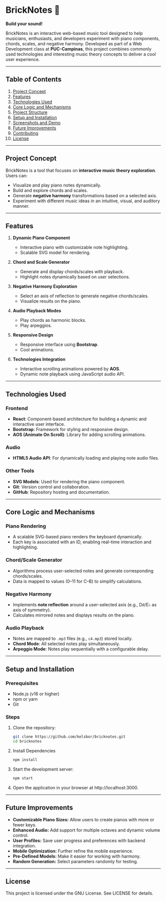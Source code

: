 # BrickNotes 🎵

**Build your sound!**  

BrickNotes is an interactive web-based music tool designed to help musicians, enthusiasts, and developers experiment with piano components, chords, scales, and negative harmony. Developed as part of a Web Development class at **PUC-Campinas**, this project combines commonly used technologies and interesting music theory concepts to deliver a cool user experience.

---

## Table of Contents

1. [Project Concept](#project-concept)
2. [Features](#features)
3. [Technologies Used](#technologies-used)
4. [Core Logic and Mechanisms](#core-logic-and-mechanisms)
5. [Project Structure](#project-structure)
6. [Setup and Installation](#setup-and-installation)
7. [Screenshots and Demo](#screenshots-and-demo)
8. [Future Improvements](#future-improvements)
9. [Contributing](#contributing)
10. [License](#license)

---

## Project Concept

BrickNotes is a tool that focuses on **interactive music theory exploration**. Users can:

- Visualize and play piano notes dynamically.
- Build and explore chords and scales.
- Generate **negative harmony** transformations based on a selected axis.
- Experiment with different music ideas in an intuitive, visual, and auditory manner.

---

## Features

1. **Dynamic Piano Component**  
   - Interactive piano with customizable note highlighting.
   - Scalable SVG model for rendering.

2. **Chord and Scale Generator**  
   - Generate and display chords/scales with playback.
   - Highlight notes dynamically based on user selections.

3. **Negative Harmony Exploration**  
   - Select an axis of reflection to generate negative chords/scales.
   - Visualize results on the piano.

4. **Audio Playback Modes**  
   - Play chords as harmonic blocks.
   - Play arpeggios.

5. **Responsive Design**  
   - Responsive interface using **Bootstrap**.
   - Cool animations.

6. **Technologies Integration**  
   - Interactive scrolling animations powered by **AOS**.
   - Dynamic note playback using JavaScript audio API.

---

## Technologies Used

### Frontend
- **React**: Component-based architecture for building a dynamic and interactive user interface.
- **Bootstrap**: Framework for styling and responsive design.
- **AOS (Animate On Scroll)**: Library for adding scrolling animations.

### Audio
- **HTML5 Audio API**: For dynamically loading and playing note audio files.

### Other Tools
- **SVG Models**: Used for rendering the piano component.
- **Git**: Version control and collaboration.
- **GitHub**: Repository hosting and documentation.

---

## Core Logic and Mechanisms

### Piano Rendering
- A scalable SVG-based piano renders the keyboard dynamically.
- Each key is associated with an ID, enabling real-time interaction and highlighting.

### Chord/Scale Generator
- Algorithms process user-selected notes and generate corresponding chords/scales.
- Data is mapped to values (0–11 for C–B) to simplify calculations.

### Negative Harmony
- Implements **note reflection** around a user-selected axis (e.g., D♯/E♭ as axis of symmetry).
- Calculates mirrored notes and displays results on the piano.

### Audio Playback
- Notes are mapped to `.mp3` files (e.g., `c4.mp3`) stored locally.
- **Chord Mode**: All selected notes play simultaneously.
- **Arpeggio Mode**: Notes play sequentially with a configurable delay.

---
## Setup and Installation

### Prerequisites
- Node.js (v16 or higher)
- npm or yarn
- Git

### Steps

1. Clone the repository:
   ```bash
   git clone https://github.com/kelsbor/bricknotes.git
   cd bricknotes

2. Install Dependencies
   ```bash
   npm install

3. Start the development server:
   ```bash
   npm start

4. Open the application in your browser at http://localhost:3000.

--- 

## Future Improvements
- **Customizable Piano Sizes:** Allow users to create pianos with more or fewer keys.
- **Enhanced Audio:** Add support for multiple octaves and dynamic volume control.
- **User Profiles:** Save user progress and preferences with backend integration.
- **Mobile Optimization:** Further refine the mobile experience.
- **Pre-Defined Models:** Make it easier for working with harmony.
- **Random Generation:** Select parameters randomly for testing.

---

## License
This project is licensed under the GNU License. See LICENSE for details.